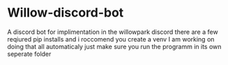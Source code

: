 # Willow-discord-bot
A discord bot for implimentation in the willowpark discord
there are a few reqiured pip installs and i roccomend you create a venv
I am working on doing that all automaticaly just make sure you run the programm in its own seperate folder
